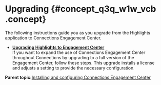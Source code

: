 # Upgrading {#concept_q3q_w1w_vcb .concept}

The following instructions guide you as you upgrade from the Highlights application to Connections Engagement Center.

-   **[Upgrading Highlights to Engagement Center](../../connectors/icec/cec-inst-upgrade602.md)**  
If you want to expand the use of Connections Engagement Center throughout Connections by upgrading to a full version of the Engagement Center, follow these steps. This upgrade installs a license and adjusts a setting to provide the necessary configuration.

**Parent topic:**[Installing and configuring Connections Engagement Center](../../connectors/icec/cec-inst-install_top.md)

